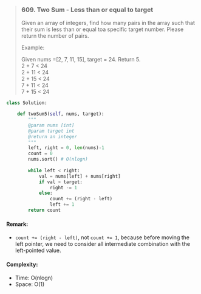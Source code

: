 > ### 609. Two Sum - Less than or equal to target
> Given an array of integers, find how many pairs in the array such that their sum is less than or equal toa specific target number. Please return the number of pairs.
>
> Example:
>
> Given nums =[2, 7, 11, 15], target = 24.
> Return 5.\
> 2 + 7 < 24\
> 2 + 11 < 24\
> 2 + 15 < 24\
> 7 + 11 < 24\
> 7 + 15 < 24

```python
class Solution:

    def twoSum5(self, nums, target):
        """
        @param nums [int]
        @param target int
        @return an integer
        """
        left, right = 0, len(nums)-1
        count = 0
        nums.sort() # O(nlogn)
    
        while left < right:
            val = nums[left] + nums[right]
            if val > target:
                right -= 1
            else:
                count += (right - left)
                left += 1
        return count
```
#### Remark:
- `count += (right - left)`, not `count += 1`, because before moving the left pointer, we need to consider all intermediate combination with the left-pointed value. 

#### Complexity:
- Time: O(nlogn)
- Space: O(1)
